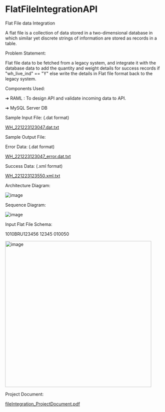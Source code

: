 # FlatFileIntegrationAPI
Flat File data Integration

A flat file is a collection of data stored in a two-dimensional database in which similar yet discrete strings of information are stored as records in a table.

Problem Statement:

Flat file data to be fetched from a legacy system, and integrate it with the database data to add the quantity and weight details for success records if "wh_live_ind" == "Y"
else write the details in Flat file format back to the legacy system.

Components Used:

➔ RAML : To design API and validate incoming data to API.

➔ MySQL Server DB

Sample Input File: (.dat format)

[WH_221223123047.dat.txt](https://github.com/PriyankaMN/FlatFileIntegrationAPI/files/10557974/WH_221223123047.dat.txt)

Sample Output File:

Error Data: (.dat format)

[WH_221223123047_error.dat.txt](https://github.com/PriyankaMN/FlatFileIntegrationAPI/files/10557981/WH_221223123047_error.dat.txt)

Success Data: (.xml format)

[WH_221223123550.xml.txt](https://github.com/PriyankaMN/FlatFileIntegrationAPI/files/10557983/WH_221223123550.xml.txt)

Architecture Diagram:

![image](https://user-images.githubusercontent.com/66421109/216089156-71f036db-6bb7-4f1f-96db-28c28a3411b6.png)

Sequence Diagram:

![image](https://user-images.githubusercontent.com/66421109/216089233-6da7e972-b10a-4867-a4ee-70a8bc4d6543.png)

Input Flat File Schema:

1010BRU123456      12345   010050       

<img width="467" alt="image" src="https://user-images.githubusercontent.com/66421109/216089491-d978f977-95f6-46bf-b2a7-c15ce99b2b9b.png">

Project Document:

[fileIntegration_ProjectDocument.pdf](https://github.com/PriyankaMN/FlatFileIntegrationAPI/files/10558727/fileIntegration_ProjectDocument.pdf)

